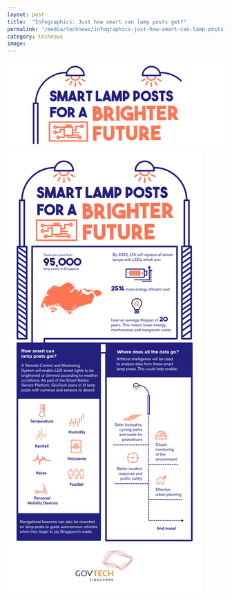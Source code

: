 ```yaml
---
layout: post
title:  "Infographics: Just how smart can lamp posts get?"
permalink: "/media/technews/infographics-just-how-smart-can-lamp-posts-get"
category: technews
image: 
---
```


![Infographics of Smart Lamp Posts](/images/technews/infographics-just-how-smart-can-lamp-posts-get-part-1.png)

![Infographics of Smart Lamp Posts](/images/technews/infographics-just-how-smart-can-lamp-posts-get-part-2.jpg)

